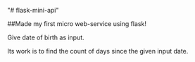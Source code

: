 "# flask-mini-api" 

##Made my first micro web-service using flask!

Give date of birth as input.

Its work is to find the count of days since the given input date. 